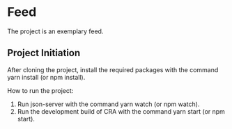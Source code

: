 # Feed 

The project is an exemplary feed.

## Project Initiation

After cloning the project, install the required packages with the command yarn install (or npm install).

How to run the project: 

1. Run json-server with the command yarn watch (or npm watch).
2. Run the development build of CRA with the command yarn start (or npm start).
